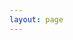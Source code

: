 ```yaml
---
layout: page
---
```


<script setup>
import Note from '../../../docs/.vitepress/views/Note/index.vue'
</script>

<Note />
